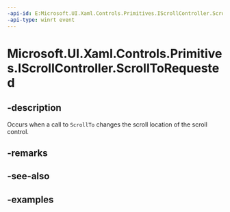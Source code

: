 ```yaml
---
-api-id: E:Microsoft.UI.Xaml.Controls.Primitives.IScrollController.ScrollToRequested
-api-type: winrt event
---
```


# Microsoft.UI.Xaml.Controls.Primitives.IScrollController.ScrollToRequested

<!--
event Windows.Foundation.TypedEventHandler<Microsoft.UI.Xaml.Controls.Primitives.IScrollController,Microsoft.UI.Xaml.Controls.Primitives.ScrollControllerScrollToRequestedEventArgs> ScrollToRequested;
-->

## -description

Occurs when a call to `ScrollTo` changes the scroll location of the scroll control.

## -remarks

## -see-also

## -examples

